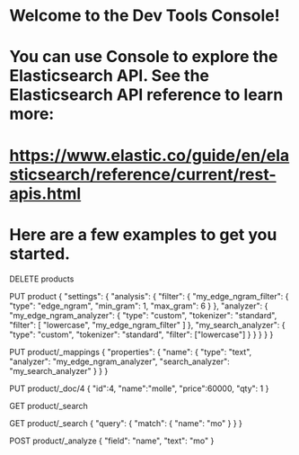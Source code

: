 # Welcome to the Dev Tools Console!
#
# You can use Console to explore the Elasticsearch API. See the Elasticsearch API reference to learn more:
# https://www.elastic.co/guide/en/elasticsearch/reference/current/rest-apis.html
#
# Here are a few examples to get you started.

DELETE products

PUT product
{
  "settings": {
    "analysis": {
      "filter": {
        "my_edge_ngram_filter": {
          "type": "edge_ngram",
          "min_gram": 1,
          "max_gram": 6
        }
      },
      "analyzer": {
        "my_edge_ngram_analyzer": {
          "type": "custom",
          "tokenizer": "standard",
          "filter": [
            "lowercase",
            "my_edge_ngram_filter"
          ]
        },
        "my_search_analyzer": {
          "type": "custom",
          "tokenizer": "standard",
          "filter": ["lowercase"]
        }
      }
    }
  }
}


PUT product/_mappings
{
    "properties": {
      "name": {
        "type": "text",
        "analyzer": "my_edge_ngram_analyzer",
        "search_analyzer": "my_search_analyzer"
      }
    }
}

PUT product/_doc/4
{
  "id":4,
  "name":"molle",
  "price":60000,
  "qty": 1
}

GET product/_search



GET product/_search
{
  "query": {
    "match": {
      "name": "mo"
    }
  }
}


POST product/_analyze
{
  "field": "name",
  "text": "mo"
}















